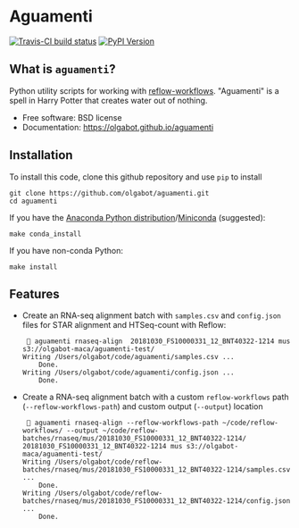 
Aguamenti
===============================

[![Travis-CI build status](https://travis-ci.org/czbiohub/aguamenti)][travis-ci]
[![PyPI Version](https://pypi.python.org/pypi/aguamenti)][pypi]

[travis-ci]: https://img.shields.io/travis/czbiohub/aguamenti.svg
[pypi]: https://img.shields.io/pypi/v/aguamenti.svg


What is `aguamenti`?
---------------------------------------

Python utility scripts for working with
[reflow-workflows](https://github.com/czbiohub/reflow-workflows). "Aguamenti" is
a spell in Harry Potter that creates water out of nothing.

* Free software: BSD license
* Documentation: https://olgabot.github.io/aguamenti


Installation
------------

To install this code, clone this github repository and use `pip` to install

    git clone https://github.com/olgabot/aguamenti.git
    cd aguamenti

If you have the
[Anaconda Python distribution](anaconda.com/download/)/[Miniconda](https://conda.io/miniconda.html) (suggested):

    make conda_install

If you have non-conda Python:

    make install 


Features
--------

* Create an RNA-seq alignment batch with `samples.csv` and `config.json` files for
  STAR alignment and HTSeq-count with Reflow:
    ```
      aguamenti rnaseq-align  20181030_FS10000331_12_BNT40322-1214 mus s3://olgabot-maca/aguamenti-test/
    Writing /Users/olgabot/code/aguamenti/samples.csv ...
        Done.
    Writing /Users/olgabot/code/aguamenti/config.json ...
        Done.
    ```

* Create a RNA-seq alignment batch with a custom `reflow-workflows` path
  (`--reflow-workflows-path`) and custom output (`--output`) location
    ```
      aguamenti rnaseq-align --reflow-workflows-path ~/code/reflow-workflows/ --output ~/code/reflow-batches/rnaseq/mus/20181030_FS10000331_12_BNT40322-1214/ 20181030_FS10000331_12_BNT40322-1214 mus s3://olgabot-maca/aguamenti-test/
    Writing /Users/olgabot/code/reflow-batches/rnaseq/mus/20181030_FS10000331_12_BNT40322-1214/samples.csv ...
        Done.
    Writing /Users/olgabot/code/reflow-batches/rnaseq/mus/20181030_FS10000331_12_BNT40322-1214/config.json ...
        Done.
    ```
